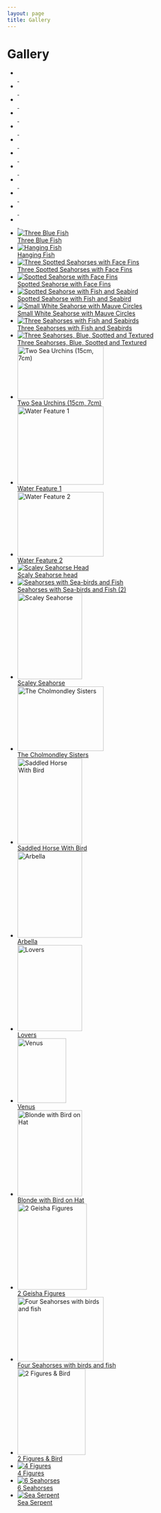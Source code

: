 ```yaml
---
layout: page
title: Gallery
---
```


# Gallery

<ul class="gallery">
  <li itemscope itemtype="http://schema.org/Sculpture"><span style="display:none;" itemprop="creator">Sue Crossfield</span><div><div><a href="{{ "images/gallery/trillo-july-2012/IMG_1145.JPG" | absolute_url }}"><img itemprop="image" src="{{ "images/gallery/trillo-july-2012/thumbnails/IMG_1145.JPG?cb=1" | absolute_url }}" alt="" /><br /><span itemprop="name">&nbsp;</span></a></div></div></li>
  <li itemscope itemtype="http://schema.org/Sculpture"><span style="display:none;" itemprop="creator">Sue Crossfield</span><div><div><a href="{{ "images/gallery/trillo-july-2012/IMG_1146.JPG" | absolute_url }}"><img itemprop="image" src="{{ "images/gallery/trillo-july-2012/thumbnails/IMG_1146.JPG?cb=1" | absolute_url }}" alt="" /><br /><span itemprop="name">&nbsp;</span></a></div></div></li>
  <li itemscope itemtype="http://schema.org/Sculpture"><span style="display:none;" itemprop="creator">Sue Crossfield</span><div><div><a href="{{ "images/gallery/trillo-july-2012/IMG_1148.JPG" | absolute_url }}"><img itemprop="image" src="{{ "images/gallery/trillo-july-2012/thumbnails/IMG_1148.JPG?cb=1" | absolute_url }}" alt="" /><br /><span itemprop="name">&nbsp;</span></a></div></div></li>
  <li itemscope itemtype="http://schema.org/Sculpture"><span style="display:none;" itemprop="creator">Sue Crossfield</span><div><div><a href="{{ "images/gallery/trillo-july-2012/IMG_1151.JPG" | absolute_url }}"><img itemprop="image" src="{{ "images/gallery/trillo-july-2012/thumbnails/IMG_1151.JPG?cb=1" | absolute_url }}" alt="" /><br /><span itemprop="name">&nbsp;</span></a></div></div></li>
  <li itemscope itemtype="http://schema.org/Sculpture"><span style="display:none;" itemprop="creator">Sue Crossfield</span><div><div><a href="{{ "images/gallery/trillo-july-2012/IMG_1152.JPG" | absolute_url }}"><img itemprop="image" src="{{ "images/gallery/trillo-july-2012/thumbnails/IMG_1152.JPG?cb=1" | absolute_url }}" alt="" /><br /><span itemprop="name">&nbsp;</span></a></div></div></li>
  <li itemscope itemtype="http://schema.org/Sculpture"><span style="display:none;" itemprop="creator">Sue Crossfield</span><div><div><a href="{{ "images/gallery/trillo-july-2012/IMG_1155.JPG" | absolute_url }}"><img itemprop="image" src="{{ "images/gallery/trillo-july-2012/thumbnails/IMG_1155.JPG?cb=1" | absolute_url }}" alt="" /><br /><span itemprop="name">&nbsp;</span></a></div></div></li>
  <li itemscope itemtype="http://schema.org/Sculpture"><span style="display:none;" itemprop="creator">Sue Crossfield</span><div><div><a href="{{ "images/gallery/trillo-july-2012/IMG_1160.JPG" | absolute_url }}"><img itemprop="image" src="{{ "images/gallery/trillo-july-2012/thumbnails/IMG_1160.JPG?cb=1" | absolute_url }}" alt="" /><br /><span itemprop="name">&nbsp;</span></a></div></div></li>
  <li itemscope itemtype="http://schema.org/Sculpture"><span style="display:none;" itemprop="creator">Sue Crossfield</span><div><div><a href="{{ "images/gallery/trillo-july-2012/IMG_1162.JPG" | absolute_url }}"><img itemprop="image" src="{{ "images/gallery/trillo-july-2012/thumbnails/IMG_1162.JPG?cb=1" | absolute_url }}" alt="" /><br /><span itemprop="name">&nbsp;</span></a></div></div></li>
  <li itemscope itemtype="http://schema.org/Sculpture"><span style="display:none;" itemprop="creator">Sue Crossfield</span><div><div><a href="{{ "images/gallery/trillo-july-2012/IMG_1165.JPG" | absolute_url }}"><img itemprop="image" src="{{ "images/gallery/trillo-july-2012/thumbnails/IMG_1165.JPG?cb=1" | absolute_url }}" alt="" /><br /><span itemprop="name">&nbsp;</span></a></div></div></li>
  <li itemscope itemtype="http://schema.org/Sculpture"><span style="display:none;" itemprop="creator">Sue Crossfield</span><div><div><a href="{{ "images/gallery/trillo-july-2012/IMG_1173.JPG" | absolute_url }}"><img itemprop="image" src="{{ "images/gallery/trillo-july-2012/thumbnails/IMG_1173.JPG?cb=1" | absolute_url }}" alt="" /><br /><span itemprop="name">&nbsp;</span></a></div></div></li>
  <li itemscope itemtype="http://schema.org/Sculpture"><span style="display:none;" itemprop="creator">Sue Crossfield</span><div><div><a href="{{ "images/gallery/trillo-july-2012/IMG_1176.JPG" | absolute_url }}"><img itemprop="image" src="{{ "images/gallery/trillo-july-2012/thumbnails/IMG_1176.JPG?cb=1" | absolute_url }}" alt="" /><br /><span itemprop="name">&nbsp;</span></a></div></div></li>
  <li itemscope itemtype="http://schema.org/Sculpture"><span style="display:none;" itemprop="creator">Sue Crossfield</span><div><div><a href="{{ "images/gallery/trillo-july-2012/IMG_1180.JPG" | absolute_url }}"><img itemprop="image" src="{{ "images/gallery/trillo-july-2012/thumbnails/IMG_1180.JPG?cb=1" | absolute_url }}" alt="" /><br /><span itemprop="name">&nbsp;</span></a></div></div></li>
  <li itemscope itemtype="http://schema.org/Sculpture"><span style="display:none;" itemprop="creator">Sue Crossfield</span><div><div><a href="{{ "images/gallery/20091123/IMG_5194.JPG" | absolute_url }}"><img itemprop="image" src="{{ "images/gallery/20091123/thumbnails/IMG_5194.jpg?cb=1" | absolute_url }}" alt="Three Blue Fish" /><br /><span itemprop="name">Three Blue Fish</span></a></div></div></li>
  <li itemscope itemtype="http://schema.org/Sculpture"><span style="display:none;" itemprop="creator">Sue Crossfield</span><div><div><a href="{{ "images/gallery/20091123/IMG_5201.JPG" | absolute_url }}"><img itemprop="image" src="{{ "images/gallery/20091123/thumbnails/IMG_5201.jpg?cb=1" | absolute_url }}" alt="Hanging Fish"/><br/><span itemprop="name"> Hanging Fish</span></a></div></div></li>
  <li itemscope itemtype="http://schema.org/Sculpture"><span style="display:none;" itemprop="creator">Sue Crossfield</span><div><div><a href="{{ "images/gallery/20091123/IMG_5205.JPG" | absolute_url }}"><img itemprop="image" src="{{ "images/gallery/20091123/thumbnails/IMG_5205.jpg?cb=1" | absolute_url }}" alt="Three Spotted Seahorses with Face Fins"/><br/><span itemprop="name"> Three Spotted Seahorses with Face Fins</span></a></div></div></li>
  <li itemscope itemtype="http://schema.org/Sculpture"><span style="display:none;" itemprop="creator">Sue Crossfield</span><div><div><a href="{{ "images/gallery/20091123/IMG_5207.JPG" | absolute_url }}"><img itemprop="image" src="{{ "images/gallery/20091123/thumbnails/IMG_5207.jpg?cb=1" | absolute_url }}" alt="Spotted Seahorse with Face Fins"/><br/><span itemprop="name">Spotted Seahorse with Face Fins </span></a></div></div></li>
  <li itemscope itemtype="http://schema.org/Sculpture"><span style="display:none;" itemprop="creator">Sue Crossfield</span><div><div><a href="{{ "images/gallery/20091123/IMG_5210.JPG" | absolute_url }}"><img itemprop="image" src="{{ "images/gallery/20091123/thumbnails/IMG_5210.jpg?cb=1" | absolute_url }}" alt="Spotted Seahorse with Fish and Seabird"/><br/><span itemprop="name">Spotted Seahorse with Fish and Seabird </span></a></div></div></li>
  <li itemscope itemtype="http://schema.org/Sculpture"><span style="display:none;" itemprop="creator">Sue Crossfield</span><div><div><a href="{{ "images/gallery/20091123/IMG_5223.JPG" | absolute_url }}"><img itemprop="image" src="{{ "images/gallery/20091123/thumbnails/IMG_5223.jpg?cb=1" | absolute_url }}" alt="Small White Seahorse with Mauve Circles"/><br/><span itemprop="name">Small White Seahorse with Mauve Circles </span></a></div></div></li>
  <li itemscope itemtype="http://schema.org/Sculpture"><span style="display:none;" itemprop="creator">Sue Crossfield</span><div><div><a href="{{ "images/gallery/20091123/IMG_5211.JPG" | absolute_url }}"><img itemprop="image" src="{{ "images/gallery/20091123/thumbnails/IMG_5211.jpg?cb=1" | absolute_url }}" alt="Three Seahorses with Fish and Seabirds"/><br/><span itemprop="name">Three Seahorses with Fish and Seabirds</span></a></div></div></li>
  <li itemscope itemtype="http://schema.org/Sculpture"><span style="display:none;" itemprop="creator">Sue Crossfield</span><div><div><a href="{{ "images/gallery/20091123/IMG_5220.JPG" | absolute_url }}"><img itemprop="image" src="{{ "images/gallery/20091123/thumbnails/IMG_5220.jpg?cb=1" | absolute_url }}" alt="Three Seahorses, Blue, Spotted and Textured"/><br/><span itemprop="name">Three Seahorses, Blue, Spotted and Textured </span></a></div></div></li>
  <li itemscope itemtype="http://schema.org/Sculpture"><span style="display:none;" itemprop="creator">Sue Crossfield</span><div><div><a href="{{ "images/gallery/20080324/2seaurchins.jpg" | absolute_url }}"><img itemprop="image" src="{{ "images/gallery/20080324/thumbnails/2seaurchins.jpg?cb=1" | absolute_url }}" width="200" height="123" alt="Two Sea Urchins (15cm, 7cm)"/><br/><span itemprop="name">Two Sea Urchins (15cm, 7cm)</span></a></div></div></li>
  <li itemscope itemtype="http://schema.org/Sculpture"><span style="display:none;" itemprop="creator">Sue Crossfield</span><div><div><a href="{{ "images/gallery/20080324/img_0171cropped.JPG" | absolute_url }}"><img itemprop="image" src="{{ "images/gallery/20080324/thumbnails/img_0171cropped.JPG?cb=1" | absolute_url }}" width="200" height="182" alt="Water Feature 1"/><br/><span itemprop="name">Water Feature 1 </span></a></div></div></li>
  <li itemscope itemtype="http://schema.org/Sculpture"><span style="display:none;" itemprop="creator">Sue Crossfield</span><div><div><a href="{{ "images/gallery/20080324/IMG_0161.JPG" | absolute_url }}"><img itemprop="image" src="{{ "images/gallery/20080324/thumbnails/IMG_0161.JPG?cb=1" | absolute_url }}" width="200" height="150" alt="Water Feature 2"/><br/><span itemprop="name">Water Feature 2 </span></a></div></div></li>
  <li itemscope itemtype="http://schema.org/Sculpture"><span style="display:none;" itemprop="creator">Sue Crossfield</span><div><div><a href="{{ "images/gallery/scaley-seahorse-head.jpg" | absolute_url }}"><img itemprop="image" src="{{ "images/gallery/thumbnails/scaley-seahorse-head.jpg?cb=1" | absolute_url }}" alt="Scaley Seahorse Head"/><br/><span itemprop="name">Scaly Seahorse head </span></a></div></div></li>
  <li itemscope itemtype="http://schema.org/Sculpture"><span style="display:none;" itemprop="creator">Sue Crossfield</span><div><div><a href="{{ "images/gallery/seahorses-with-sea-birds-and-fish.jpg" | absolute_url }}"><img itemprop="image" src="{{ "images/gallery/thumbnails/seahorses-with-sea-birds-and-fish.jpg?cb=1" | absolute_url }}" alt="Seahorses with Sea-birds and Fish"/><br/><span itemprop="name">Seahorses with Sea-birds and Fish (2) </span></a></div></div></li>
  <li itemscope itemtype="http://schema.org/Sculpture"><span style="display:none;" itemprop="creator">Sue Crossfield</span><div><div><a href="{{ "images/gallery/scaley-seahorse.jpg" | absolute_url }}"><img itemprop="image" src="{{ "images/gallery/thumbnails/scaley-seahorse.jpg?cb=1" | absolute_url }}" width="150" height="200" alt="Scaley Seahorse"/><br/><span itemprop="name">Scaley Seahorse </span></a></div></div></li>
  <li itemscope itemtype="http://schema.org/Sculpture"><span style="display:none;" itemprop="creator">Sue Crossfield</span><div><div><a href="{{ "images/gallery/20080324/IMG_2622.JPG" | absolute_url }}"><img itemprop="image" src="{{ "images/gallery/20080324/thumbnails/IMG_2622.JPG?cb=1" | absolute_url }}" width="200" height="150" alt="The Cholmondley Sisters"/><br/><span itemprop="name">The Cholmondley Sisters</span></a></div></div></li>
  <li itemscope itemtype="http://schema.org/Sculpture"><span style="display:none;" itemprop="creator">Sue Crossfield</span><div><div><a href="{{ "images/gallery/saddled-horse-with-bird.jpg" | absolute_url }}"><img itemprop="image" src="{{ "images/gallery/thumbnails/saddled-horse-with-bird.jpg?cb=1" | absolute_url }}" width="150" height="200" alt="Saddled Horse With Bird"/><br/><span itemprop="name">Saddled Horse With Bird</span></a></div></div></li>
  <li itemscope itemtype="http://schema.org/Sculpture"><span style="display:none;" itemprop="creator">Sue Crossfield</span><div><div><a href="{{ "images/gallery/20080121/IMG_2156.JPG" | absolute_url }}"><img itemprop="image" src="{{ "images/gallery/thumbnails/20080121/IMG_2156.JPG?cb=1" | absolute_url }}" width="150" height="200" alt="Arbella"/><br/><span itemprop="name">Arbella</span></a></div></div></li>
  <li itemscope itemtype="http://schema.org/Sculpture"><span style="display:none;" itemprop="creator">Sue Crossfield</span><div><div><a href="{{ "images/gallery/20080121/IMG_2163.JPG" | absolute_url }}"><img itemprop="image" src="{{ "images/gallery/thumbnails/20080121/IMG_2163.JPG?cb=1" | absolute_url }}" width="150" height="200" alt="Lovers"/><br/><span itemprop="name">Lovers</span></a></div></div></li>
  <li itemscope itemtype="http://schema.org/Sculpture"><span style="display:none;" itemprop="creator">Sue Crossfield</span><div><div><a href="{{ "images/gallery/20080324/IMG_3349.JPG" | absolute_url }}"><img itemprop="image" src="{{ "images/gallery/20080324/thumbnails/IMG_3349.JPG?cb=1" | absolute_url }}" width="113" height="150" alt="Venus"/><br/><span itemprop="name">Venus</span></a></div></div></li>
  <li itemscope itemtype="http://schema.org/Sculpture"><span style="display:none;" itemprop="creator">Sue Crossfield</span><div><div><a href="{{ "images/gallery/20080121/IMG_2204.JPG" | absolute_url }}"><img itemprop="image" src="{{ "images/gallery/thumbnails/20080121/IMG_2204.JPG?cb=1" | absolute_url }}" width="150" height="200" alt="Blonde with Bird on Hat"/><br/><span itemprop="name">Blonde with Bird on Hat</span></a></div></div></li>
  
  <li itemscope itemtype="http://schema.org/Sculpture"><span style="display:none;" itemprop="creator">Sue Crossfield</span><div><div><a href="{{ "images/gallery/2205.jpg" | absolute_url }}"><img itemprop="image" src="{{ "images/gallery/thumbnails/2205.jpg?cb=1" | absolute_url }}" alt="2 Geisha Figures" style="width: 161px; height: 200px;"/><br/><span itemprop="name">2 Geisha Figures </span></a></div></div></li>
  
  <li itemscope itemtype="http://schema.org/Sculpture"><span style="display:none;" itemprop="creator">Sue Crossfield</span><div><div><a href="{{ "images/gallery/20080324/IMG_3391.JPG" | absolute_url }}"><img itemprop="image" src="{{ "images/gallery/20080324/thumbnails/IMG_3391.JPG?cb=1" | absolute_url }}" width="200" height="150" alt="Four Seahorses with birds and fish"/><br/><span itemprop="name">Four Seahorses with birds and fish</span></a></div></div></li>
  
  <li itemscope itemtype="http://schema.org/Sculpture"><span style="display:none;" itemprop="creator">Sue Crossfield</span><div><div><a href="{{ "images/gallery/0505.jpg" | absolute_url }}"><img itemprop="image" src="{{ "images/gallery/thumbnails/0505.jpg?cb=1" | absolute_url }}" alt="2 Figures &amp; Bird" style="width: 158px; height: 200px;"/><br/><span itemprop="name">2 Figures &amp; Bird </span></a></div></div></li>
  <li itemscope itemtype="http://schema.org/Sculpture"><span style="display:none;" itemprop="creator">Sue Crossfield</span><div><div><a href="{{ "images/gallery/2105.jpg" | absolute_url }}"><img itemprop="image" src="{{ "images/gallery/thumbnails/2105.jpg?cb=1" | absolute_url }}" alt="4 Figures"/><br/><span itemprop="name">4 Figures </span></a></div></div></li>
  <li itemscope itemtype="http://schema.org/Sculpture"><span style="display:none;" itemprop="creator">Sue Crossfield</span><div><div><a href="{{ "images/gallery/1405.jpg" | absolute_url }}"><img itemprop="image" src="{{ "images/gallery/thumbnails/1405.jpg?cb=1" | absolute_url }}" alt="6 Seahorses"/><br/><span itemprop="name">6 Seahorses </span></a></div></div></li>
  <li itemscope itemtype="http://schema.org/Sculpture"><span style="display:none;" itemprop="creator">Sue Crossfield</span><div><div><a href="{{ "images/gallery/2005.jpg" | absolute_url }}"><img itemprop="image" src="{{ "images/gallery/thumbnails/2005.jpg?cb=1" | absolute_url }}" alt="Sea Serpent"/><br/><span itemprop="name">Sea Serpent </span></a></div></div></li>
</ul>

<div style="clear: both;">&nbsp;</div>